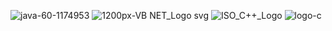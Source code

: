 ![java-60-1174953](https://user-images.githubusercontent.com/83002941/115836180-cbd63580-a434-11eb-8088-466e266fa111.jpg)       ![1200px-VB NET_Logo svg](https://user-images.githubusercontent.com/83002941/115836550-3dae7f00-a435-11eb-8e7d-296dc29a84cb.jpg)                ![ISO_C++_Logo](https://user-images.githubusercontent.com/83002941/115836820-8fefa000-a435-11eb-8bce-e4d38d897b3a.jpg)                ![logo-c](https://user-images.githubusercontent.com/83002941/115836905-a39b0680-a435-11eb-8e3a-9d93e368be78.jpg)





